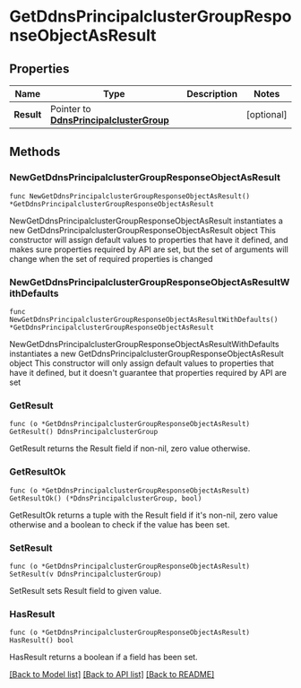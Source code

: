 # GetDdnsPrincipalclusterGroupResponseObjectAsResult

## Properties

Name | Type | Description | Notes
------------ | ------------- | ------------- | -------------
**Result** | Pointer to [**DdnsPrincipalclusterGroup**](DdnsPrincipalclusterGroup.md) |  | [optional] 

## Methods

### NewGetDdnsPrincipalclusterGroupResponseObjectAsResult

`func NewGetDdnsPrincipalclusterGroupResponseObjectAsResult() *GetDdnsPrincipalclusterGroupResponseObjectAsResult`

NewGetDdnsPrincipalclusterGroupResponseObjectAsResult instantiates a new GetDdnsPrincipalclusterGroupResponseObjectAsResult object
This constructor will assign default values to properties that have it defined,
and makes sure properties required by API are set, but the set of arguments
will change when the set of required properties is changed

### NewGetDdnsPrincipalclusterGroupResponseObjectAsResultWithDefaults

`func NewGetDdnsPrincipalclusterGroupResponseObjectAsResultWithDefaults() *GetDdnsPrincipalclusterGroupResponseObjectAsResult`

NewGetDdnsPrincipalclusterGroupResponseObjectAsResultWithDefaults instantiates a new GetDdnsPrincipalclusterGroupResponseObjectAsResult object
This constructor will only assign default values to properties that have it defined,
but it doesn't guarantee that properties required by API are set

### GetResult

`func (o *GetDdnsPrincipalclusterGroupResponseObjectAsResult) GetResult() DdnsPrincipalclusterGroup`

GetResult returns the Result field if non-nil, zero value otherwise.

### GetResultOk

`func (o *GetDdnsPrincipalclusterGroupResponseObjectAsResult) GetResultOk() (*DdnsPrincipalclusterGroup, bool)`

GetResultOk returns a tuple with the Result field if it's non-nil, zero value otherwise
and a boolean to check if the value has been set.

### SetResult

`func (o *GetDdnsPrincipalclusterGroupResponseObjectAsResult) SetResult(v DdnsPrincipalclusterGroup)`

SetResult sets Result field to given value.

### HasResult

`func (o *GetDdnsPrincipalclusterGroupResponseObjectAsResult) HasResult() bool`

HasResult returns a boolean if a field has been set.


[[Back to Model list]](../README.md#documentation-for-models) [[Back to API list]](../README.md#documentation-for-api-endpoints) [[Back to README]](../README.md)


